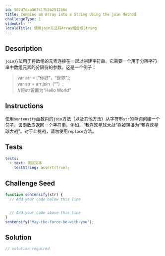 ```yaml
---
id: 587d7daa367417b2b2512b6c
title: Combine an Array into a String Using the join Method
challengeType: 1
videoUrl: ''
localeTitle: 使用join方法将Array组合成String
---
```


## Description
<section id="description"> <code>join</code>方法用于将数组的元素连接在一起以创建字符串。它需要一个用于分隔字符串中数组元素的分隔符的参数。这是一个例子： <blockquote> var arr = [“你好”，“世界”]; <br> var str = arr.join（“”）; <br> //将str设置为“Hello World” </blockquote></section>

## Instructions
<section id="instructions">使用<code>sentensify</code>函数内的<code>join</code>方法（以及其他方法）从字符串<code>str</code>的单词创建一个句子。该函数应返回一个字符串。例如，“我喜欢星球大战”将被转换为“我喜欢星球大战”。对于此挑战，请勿使用<code>replace</code>方法。 </section>

## Tests
<section id='tests'>

```yml
tests:
  - text: 測試文本
    testString: assert(true);

```

</section>

## Challenge Seed
<section id='challengeSeed'>

<div id='js-seed'>

```js
function sentensify(str) {
  // Add your code below this line


  // Add your code above this line
}
sentensify("May-the-force-be-with-you");

```

</div>



</section>

## Solution
<section id='solution'>

```js
// solution required
```
</section>
